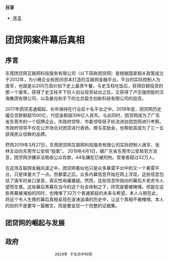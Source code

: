 
**目录**
- [序言](#序言)


# 团贷网案件幕后真相

## 序言

东莞团贷网互联网科技服务有限公司（以下简称团贷网）是根据国家相关政策成立于2012年，为小微企业和民间资本打造的互联网金融平台。平台的实际控制人为唐军，也就是以200万高价拍下史上最贵午餐，与史玉柱吃饭后，获得巨额投资的那一个唐军。获得了史玉柱手下巨人创业投资站台之后，又获得了卢志强控股的泛海集团有限公司，以及姜兆和手下的北京盈生创新科技有限公司的投资。

2017年团贷高速崛起，长年保持在行业前十名平台之中。2018年底，团贷网历史撮合贷款额超1500亿，代偿金额超396亿人民币。与此同时，团贷网成为了广东省东莞市的一个招牌企业，市政府领导，市委领导班子轮流进驻团贷网进行考察。市政府领导不仅在公开场合对团贷进行表扬，赠与奖励金，也帮助其成为了三一五获得民众信赖的品牌。

然而2019年3月27日，东莞团贷网互联网科技服务有限公司实际控制人唐军、张林主动向东莞市公安局“投案”。  2019年4月1日，据广东省东莞市公安局官方消息，团贷网涉嫌非法吸收公众存款，44名嫌犯已被刑拘。受害者超过32万人。

在这场互联网金融风波之中，团贷网看似也只是众多暴雷平台中的又一个暴雷平台，只是体量大了一点。但暴雷之后，众多内幕信息开始在网上浮现，这些信息包括了唐军的亲口录音，真实性毋庸置疑。然而，这些信息所指向的幕后大老虎令人望而生畏。这些幕后黑幕在当今的这个社会体制之下，终究是要被掩埋。但是在这些黑幕被淹拍的同时，也掩埋了32万个普通家庭的未来与希望。本人斗胆在此，将这个令人生畏的幕后真相呈现在波涛汹涌的历史中，让这个真相不被掩埋。本人的目的不是要写一篇散文，而是要呈现一个完整的证据集。


## 团贷网的崛起与发展


## 政府




                          2019年 于北京中科院


<!--stackedit_data:
eyJoaXN0b3J5IjpbMTUwNDc3MDAyNywxMzMyODQ3MzY1LDE3Mz
YzMjMwODUsLTI1NDc5NTA3NV19
-->